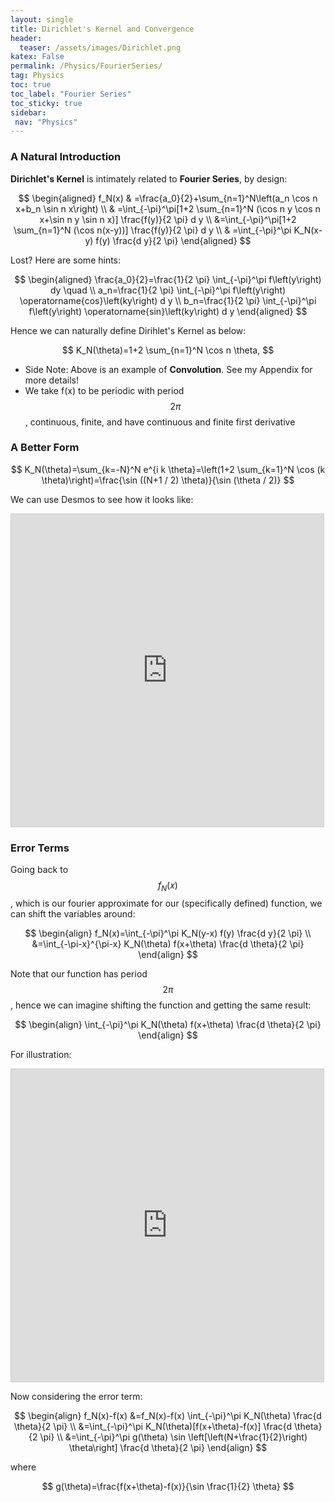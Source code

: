 ```yaml
---
layout: single
title: Dirichlet's Kernel and Convergence 
header:
  teaser: /assets/images/Dirichlet.png
katex: False
permalink: /Physics/FourierSeries/
tag: Physics
toc: true
toc_label: "Fourier Series"
toc_sticky: true
sidebar:
 nav: "Physics"
---
```

### A Natural Introduction

**Dirichlet's Kernel** is intimately related to **Fourier Series**, by design:

$$
\begin{aligned}
f_N(x) & =\frac{a_0}{2}+\sum_{n=1}^N\left(a_n \cos n x+b_n \sin n x\right) \\
& =\int_{-\pi}^\pi[1+2 \sum_{n=1}^N (\cos n y \cos n x+\sin n y \sin n x)] \frac{f(y)}{2 \pi} d y \\
&=\int_{-\pi}^\pi[1+2 \sum_{n=1}^N (\cos n(x-y))] \frac{f(y)}{2 \pi} d y \\
& =\int_{-\pi}^\pi K_N(x-y) f(y) \frac{d y}{2 \pi}
\end{aligned}
$$

Lost? Here are some hints:

$$
\begin{aligned}
\frac{a_0}{2}=\frac{1}{2 \pi} \int_{-\pi}^\pi f\left(y\right) dy \quad \\
a_n=\frac{1}{2 \pi} \int_{-\pi}^\pi  f\left(y\right) \operatorname{cos}\left(ky\right) d y \\
b_n=\frac{1}{2 \pi} \int_{-\pi}^\pi  f\left(y\right) \operatorname{sin}\left(ky\right) d y
\end{aligned}
$$

Hence we can naturally define Dirihlet's Kernel as below:

$$
K_N(\theta)=1+2 \sum_{n=1}^N \cos n \theta,
$$


 - Side Note: Above is an example of **Convolution**. See my Appendix for more details!
 - We take f(x) to be periodic with period $$2π$$,  continuous, finite, and have continuous and finite first derivative


### A Better Form

$$
K_N(\theta)=\sum_{k=-N}^N e^{i k \theta}=\left(1+2 \sum_{k=1}^N \cos (k \theta)\right)=\frac{\sin ((N+1 / 2) \theta)}{\sin (\theta / 2)}
$$  

We can use Desmos to see how it looks like:

<iframe src="https://www.desmos.com/calculator/xf38gucws5?embed" width="500" height="500" style="border: 1px solid #ccc" frameborder=0></iframe>  

### Error Terms
Going back to $$f_N(x)$$, which is our fourier approximate for our (specifically defined) function, we can shift the variables around:

$$
\begin{align}
f_N(x)=\int_{-\pi}^\pi K_N(y-x) f(y) \frac{d y}{2 \pi} \\
&=\int_{-\pi-x}^{\pi-x} K_N(\theta) f(x+\theta) \frac{d \theta}{2 \pi} 
\end{align}
$$

Note that our function has period $$2\pi$$, hence we can imagine shifting the function and getting the same result:

$$
\begin{align}
\int_{-\pi}^\pi K_N(\theta) f(x+\theta) \frac{d \theta}{2 \pi}
\end{align}
$$


For illustration:

<iframe src="https://www.desmos.com/calculator/st6tgiveja?embed" width="500" height="500" style="border: 1px solid #ccc" frameborder=0></iframe>

Now considering the error term: 

$$
\begin{align}
f_N(x)-f(x) 
&=f_N(x)-f(x) \int_{-\pi}^\pi K_N(\theta) \frac{d \theta}{2 \pi} \\
&=\int_{-\pi}^\pi K_N(\theta)[f(x+\theta)-f(x)] \frac{d \theta}{2 \pi} \\
&=\int_{-\pi}^\pi g(\theta) \sin \left[\left(N+\frac{1}{2}\right) \theta\right] \frac{d \theta}{2 \pi}
\end{align}
$$

where

$$
g(\theta)=\frac{f(x+\theta)-f(x)}{\sin \frac{1}{2} \theta}
$$




